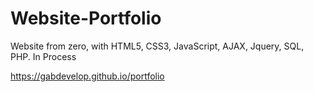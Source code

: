 # Website-Portfolio

Website from zero, with HTML5, CSS3, JavaScript, AJAX, Jquery, SQL, PHP. In Process

https://gabdevelop.github.io/portfolio
